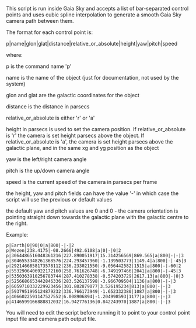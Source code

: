 This script is run inside Gaia Sky and accepts a list of bar-separated control points and uses cubic spline interpolation to generate a smooth Gaia Sky camera path between them.

The format for each control point is:

p|name|glon|glat|distance|relative_or_absolute|height|yaw|pitch|speed

where:

p is the command name 'p'

name is the name of the object (just for documentation, not used by the system)

glon and glat are the galactic coordinates for the object

distance is the distance in parsecs

relative_or_absolute is either 'r' or 'a'

height in parsecs is used to set the camera position. If relative_or_absolute is 'r' the camera is set height parsecs above the object.
If relative_or_absolute is 'a', the camera is set height parsecs above the galactic plane, and in the same xg and yg position as the object

yaw is the left/right camera angle

pitch is the up/down camera angle

speed is the current speed of the camera in parsecs per frame

the height, yaw and pitch fields can have the value '-' in which case the script will use the previous or default values

the default yaw and pitch values are 0 and 0 - the camera orientation is pointing straight down towards the galactic plane with the galactic centre to the right.

Example:

```
p|Earth|0|90|0|a|800|-|-|2
p|Wezen|238.4175|-08.2666|492.6108|a|0|-|0|2
p|3064486516048361216|227.890051917|15.314256569|869.565|a|800|-|-|3
p|3046553348261368576|224.293457960|-1.139503773|1149.4|a|800|-|-45|3
p|2921466858173578112|236.233021550|-9.056442582|1515|a|800|-|-60|2
p|5532906406922172160|258.761626748|-6.749197466|2041|a|800|-|-45|3
p|5350363910256783744|287.410278338|-0.574203729|2617.13|a|800|-|0|3
p|5256686653442846336|283.526137598|-3.966709504|1136|a|800|-|-|3
p|6059710332229923456|301.802879077|3.526195234|813|a|800|-|-|3
p|5937951995124879232|336.766173949|-1.652332380|1087|a|800|-|-|3
p|4066022591147527552|6.008906894|-1.204998593|1177|a|800|-|-|3
p|4146599166888812032|16.942776136|0.842243970|1887|a|800|-|-|3
```

You will need to edit the script before running it to point to your control point input file and camera path output file.

